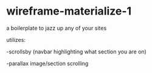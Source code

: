 # wireframe-materialize-1

a boilerplate to jazz up any of your sites

utilizes:

-scrollsby (navbar highlighting what section you are on)

-parallax image/section scrolling
